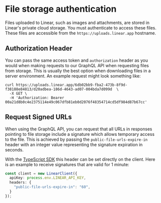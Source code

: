 # File storage authentication

Files uploaded to Linear, such as images and attachments, are stored in Linear's private cloud storage. You must authenticate to access these files. These files are accessible from the `https://uploads.linear.app` hostname.

## Authorization Header

You can pass the same access token and `authorization` header as you would when making requests to our GraphQL API when requesting files from storage. This is usually the best option when downloading files in a server environment. An example request might look something like:

```http
curl https://uploads.linear.app/6db02bb9-fba2-473b-8f9d-f38188e84813/d20adbea-186d-4643-ad07-004bda7d099d  \
  -X GET \
  -H 'Authorization: Bearer 00a21d8b0c4e2375114e49c067dfb81eb0d2076f48354714cd5df984d87b67cc'
```

## Request Signed URLs

When using the GraphQL API, you can request that all URLs in responses pointing to file storage include a signature which allows temporary access to the file. This is achieved by passing the `public-file-urls-expire-in` header with an integer value representing the signature expiration in seconds.

With the [TypeScript SDK](https://linear.app/developers/sdk) this header can be set directly on the client. Here is an example to receive signatures that are valid for 1 minute:

```ts
const client = new LinearClient({
  apiKey: process.env.LINEAR_API_KEY,
  headers: {
    "public-file-urls-expire-in": "60",
  }
});
```